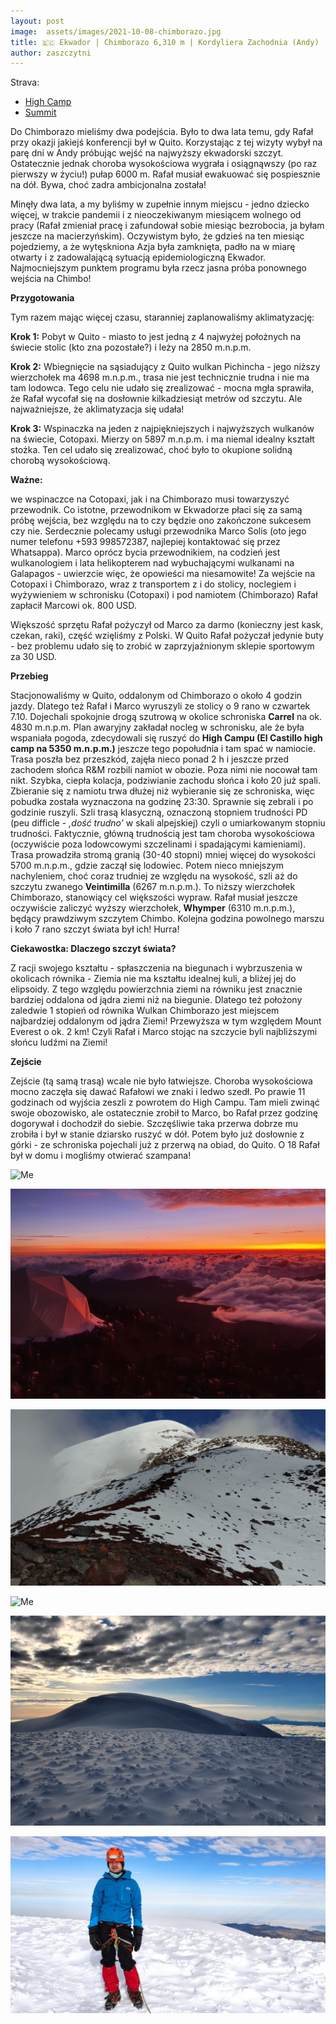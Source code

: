 ```yaml
---
layout: post
image:  assets/images/2021-10-08-chimborazo.jpg
title: 🇪🇨 Ekwador | Chimborazo 6,310 m | Kordyliera Zachodnia (Andy)
author: zaszczytni
---
```

Strava:
- [High Camp](https://www.strava.com/activities/6084736737)
- [Summit](https://www.strava.com/activities/6084739702)

Do Chimborazo mieliśmy dwa podejścia.
Było to dwa lata temu, gdy Rafał przy okazji jakiejś konferencji był w Quito. Korzystając z tej wizyty wybył na parę dni w Andy próbując wejść na najwyższy ekwadorski szczyt. Ostatecznie jednak choroba wysokościowa wygrała i osiągnąwszy (po raz pierwszy w życiu!) pułap 6000 m. Rafał musiał ewakuować się pospiesznie na dół.
Bywa, choć zadra ambicjonalna została!

Minęły dwa lata, a my byliśmy w zupełnie innym miejscu - jedno dziecko więcej, w trakcie pandemii i z nieoczekiwanym miesiącem wolnego od pracy (Rafał zmieniał pracę i zafundował sobie miesiąc bezrobocia, ja byłam jeszcze na macierzyńskim). Oczywistym było, że gdzieś na ten miesiąc pojedziemy, a że wytęskniona Azja była zamknięta, padło na w miarę otwarty i z zadowalającą sytuacją epidemiologiczną Ekwador. Najmocniejszym punktem programu była rzecz jasna próba ponownego wejścia na Chimbo!

**Przygotowania**

Tym razem mając więcej czasu, staranniej zaplanowaliśmy aklimatyzację:

**Krok 1:** Pobyt w Quito - miasto to jest jedną z 4 najwyżej położnych na świecie stolic (kto zna pozostałe?) i leży na 2850 m.n.p.m.

**Krok 2:** Wbiegnięcie na sąsiadujący z Quito wulkan Pichincha - jego niższy wierzchołek ma 4698 m.n.p.m., trasa nie jest technicznie trudna i nie ma tam lodowca. Tego celu nie udało się zrealizować - mocna mgła sprawiła, że Rafał wycofał się na dosłownie kilkadziesiąt metrów od szczytu. Ale najważniejsze, że aklimatyzacja się udała!

**Krok 3:** Wspinaczka na jeden z najpiękniejszych i najwyższych wulkanów na świecie, Cotopaxi. Mierzy on 5897 m.n.p.m. i ma niemal idealny kształt stożka. Ten cel udało się zrealizować, choć było to okupione solidną chorobą wysokościową.

**Ważne:**

we wspinaczce na Cotopaxi, jak i na Chimborazo musi towarzyszyć przewodnik. Co istotne, przewodnikom w Ekwadorze płaci się za samą próbę wejścia, bez względu na to czy będzie ono zakończone sukcesem czy nie.
Serdecznie polecamy usługi przewodnika Marco Solis (oto jego numer telefonu +593 998572387, najlepiej kontaktować się przez Whatsappa). Marco oprócz bycia przewodnikiem, na codzień jest wulkanologiem i lata helikopterem nad wybuchającymi wulkanami na Galapagos - uwierzcie więc, że opowieści ma niesamowite! Za wejście na Cotopaxi i Chimborazo, wraz z transportem z i do stolicy, noclegiem i wyżywieniem w schronisku (Cotopaxi) i pod namiotem (Chimborazo) Rafał zapłacił Marcowi ok. 800 USD.

Większość sprzętu Rafał pożyczył od Marco za darmo (konieczny jest kask, czekan, raki), część wzięliśmy z Polski. W Quito Rafał pożyczał jedynie buty - bez problemu udało się to zrobić w zaprzyjaźnionym sklepie sportowym za 30 USD.

**Przebieg**

Stacjonowaliśmy w Quito, oddalonym od Chimborazo o około 4 godzin jazdy. Dlatego też Rafał i Marco wyruszyli ze stolicy o 9 rano w czwartek 7.10. Dojechali spokojnie drogą szutrową w okolice schroniska **Carrel** na ok. 4830 m.n.p.m. Plan awaryjny zakładał nocleg w schronisku, ale że była wspaniała pogoda, zdecydowali się ruszyć do **High Campu (El Castillo high camp na 5350 m.n.p.m.)** jeszcze tego popołudnia i tam spać w namiocie. Trasa poszła bez przeszkód, zajęła nieco ponad 2 h i jeszcze przed zachodem słońca R&M rozbili namiot w obozie. Poza nimi nie nocował tam nikt. Szybka, ciepła kolacja, podziwianie zachodu słońca i koło 20 już spali. Zbieranie się z namiotu trwa dłużej niż wybieranie się ze schroniska, więc pobudka została wyznaczona na godzinę 23:30. Sprawnie się zebrali i po godzinie ruszyli. Szli trasą klasyczną, oznaczoną stopniem trudności PD (peu difficle - _‚dość trudno’_ w skali alpejskiej) czyli o umiarkowanym stopniu trudności. Faktycznie, główną trudnością jest tam choroba wysokościowa (oczywiście poza lodowcowymi szczelinami i spadającymi kamieniami). Trasa prowadziła stromą granią (30-40 stopni) mniej więcej do wysokości 5700 m.n.p.m., gdzie zaczął się lodowiec. Potem nieco mniejszym nachyleniem, choć coraz trudniej ze względu na wysokość, szli aż do szczytu zwanego **Veintimilla** (6267 m.n.p.m.). To niższy wierzchołek Chimborazo, stanowiący cel większości wypraw. Rafał musiał jeszcze oczywiście zaliczyć wyższy wierzchołek, **Whymper** (6310 m.n.p.m.), będący prawdziwym szczytem Chimbo. Kolejna godzina powolnego marszu i koło 7 rano szczyt świata był ich! Hurra!

**Ciekawostka: Dlaczego szczyt świata?**

Z racji swojego kształtu - spłaszczenia na biegunach i wybrzuszenia w okolicach równika - Ziemia nie ma kształtu idealnej kuli, a bliżej jej do elipsoidy. Z tego względu powierzchnia ziemi na równiku jest znacznie bardziej oddalona od jądra ziemi niż na biegunie. Dlatego też położony zaledwie 1 stopień od równika Wulkan Chimborazo jest miejscem najbardziej oddalonym od jądra Ziemi! Przewyższa w tym względem Mount Everest o ok. 2 km!
Czyli Rafał i Marco stojąc na szczycie byli najbliższymi słońcu ludźmi na Ziemi!

**Zejście**

Zejście (tą samą trasą) wcale nie było łatwiejsze. Choroba wysokościowa mocno zaczęła się dawać Rafałowi we znaki i ledwo szedł. Po prawie 11 godzinach od wyjścia zeszli z powrotem do High Campu. Tam mieli zwinąć swoje obozowisko, ale ostatecznie zrobił to Marco, bo Rafał przez godzinę dogorywał i dochodził do siebie. Szczęśliwie taka przerwa dobrze mu zrobiła i był w stanie dziarsko ruszyć w dół. Potem było już dosłownie z górki - ze schroniska pojechali już z przerwą na obiad, do Quito. O 18 Rafał był w domu i mogliśmy otwierać szampana!

![Me](/assets/images/2021-10-08-chimborazo-me.jpg)

![Me](/assets/images/2021-10-08-chimborazo-me2.jpg)

![Me](/assets/images/2021-10-08-chimborazo-me3.jpg)

![Me](/assets/images/2021-10-08-chimborazo-me4.jpg)

![Me](/assets/images/2021-10-08-chimborazo-me5.jpg)

![Me](/assets/images/2021-10-08-chimborazo-me6.jpg)
